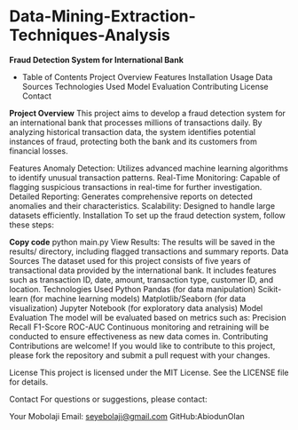 # Data-Mining-Extraction-Techniques-Analysis

**Fraud Detection System for International Bank**

- Table of Contents
Project Overview
Features
Installation
Usage
Data Sources
Technologies Used
Model Evaluation
Contributing
License
Contact

**Project Overview**
This project aims to develop a fraud detection system for an international bank that processes millions of transactions daily. By analyzing historical transaction data, the system identifies potential instances of fraud, protecting both the bank and its customers from financial losses.

Features
Anomaly Detection: Utilizes advanced machine learning algorithms to identify unusual transaction patterns.
Real-Time Monitoring: Capable of flagging suspicious transactions in real-time for further investigation.
Detailed Reporting: Generates comprehensive reports on detected anomalies and their characteristics.
Scalability: Designed to handle large datasets efficiently.
Installation
To set up the fraud detection system, follow these steps:


**Copy code**
python main.py
View Results: The results will be saved in the results/ directory, including flagged transactions and summary reports.
Data Sources
The dataset used for this project consists of five years of transactional data provided by the international bank. It includes features such as transaction ID, date, amount, transaction type, customer ID, and location.
Technologies Used
Python
Pandas (for data manipulation)
Scikit-learn (for machine learning models)
Matplotlib/Seaborn (for data visualization)
Jupyter Notebook (for exploratory data analysis)
Model Evaluation
The model will be evaluated based on metrics such as:
Precision
Recall
F1-Score
ROC-AUC
Continuous monitoring and retraining will be conducted to ensure effectiveness as new data comes in.
Contributing
Contributions are welcome! If you would like to contribute to this project, please fork the repository and submit a pull request with your changes.

License
This project is licensed under the MIT License. See the LICENSE file for details.

Contact
For questions or suggestions, please contact:

Your Mobolaji
Email: seyebolaji@gmail.com 
GitHub:AbiodunOlan
